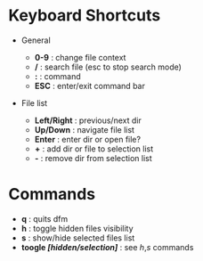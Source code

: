 
# Keyboard Shortcuts
* General
  - **0-9** : change file context
  - **/** : search file (esc to stop search mode)
  - **:** : command 
  - **ESC** : enter/exit command bar

* File list
  - **Left/Right** : previous/next dir
  - **Up/Down** : navigate file list
  - **Enter** : enter dir or open file?
  - **+** : add dir or file to selection list
  - **-** : remove dir from selection list

# Commands
  - **q** : quits dfm
  - **h** : toggle hidden files visibility
  - **s** : show/hide selected files list
  - **toogle _[hidden/selection]_** : see _h_,_s_ commands